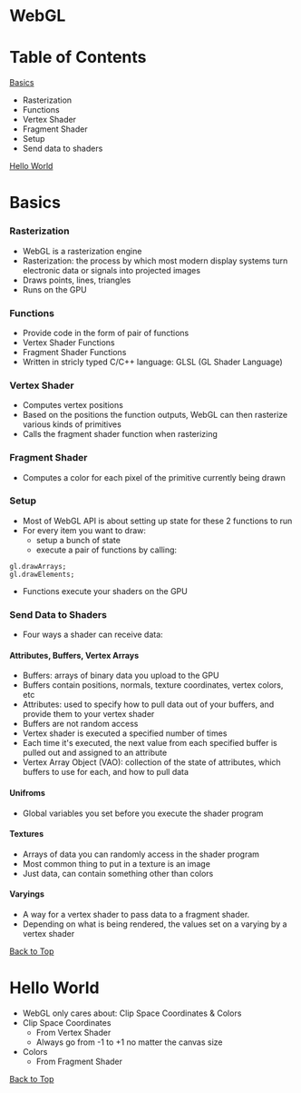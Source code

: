# WebGL

# Table of Contents

[Basics](#basics)
- Rasterization
- Functions
- Vertex Shader
- Fragment Shader
- Setup
- Send data to shaders

[Hello World](#hello-world)

# Basics

### Rasterization

- WebGL is a rasterization engine
- Rasterization: the process by which most modern display systems turn electronic data or signals into projected images
- Draws points, lines, triangles
- Runs on the GPU

### Functions

- Provide code in the form of pair of functions
- Vertex Shader Functions
- Fragment Shader Functions
- Written in stricly typed C/C++ language: GLSL (GL Shader Language)

### Vertex Shader

- Computes vertex positions
- Based on the positions the function outputs, WebGL can then rasterize various kinds of primitives
- Calls the fragment shader function when rasterizing

### Fragment Shader

- Computes a color for each pixel of the primitive currently being drawn

### Setup

- Most of WebGL API is about setting up state for these 2 functions to run
- For every item you want to draw: 
  - setup a bunch of state
  - execute a pair of functions by calling:
```
gl.drawArrays;
gl.drawElements;
```
  - Functions execute your shaders on the GPU

### Send Data to Shaders

- Four ways a shader can receive data:

#### Attributes, Buffers, Vertex Arrays

- Buffers: arrays of binary data you upload to the GPU
- Buffers contain positions, normals, texture coordinates, vertex colors, etc
- Attributes: used to specify how to pull data out of your buffers, and provide them to your vertex shader
- Buffers are not random access
- Vertex shader is executed a specified number of times
- Each time it's executed, the next value from each specified buffer is pulled out and assigned to an attribute
- Vertex Array Object (VAO): collection of the state of attributes, which buffers to use for each, and how to pull data

#### Unifroms

- Global variables you set before you execute the shader program

#### Textures

- Arrays of data you can randomly access in the shader program
- Most common thing to put in a texture is an image
- Just data, can contain something other than colors

#### Varyings

- A way for a vertex shader to pass data to a fragment shader.
- Depending on what is being rendered, the values set on a varying by a vertex shader

[Back to Top](#table-of-contents)

# Hello World

- WebGL only cares about: Clip Space Coordinates & Colors
- Clip Space Coordinates
  - From Vertex Shader
  - Always go from -1 to +1 no matter the canvas size
- Colors
  - From Fragment Shader









[Back to Top](#table-of-contents)




